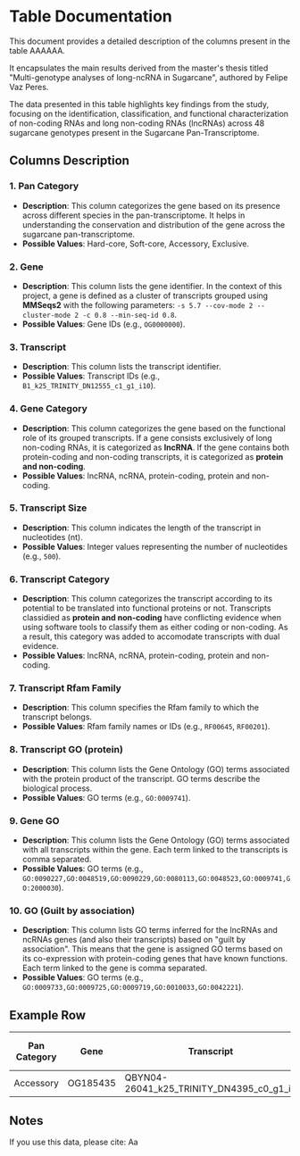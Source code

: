 # Table Documentation

This document provides a detailed description of the columns present in the table AAAAAA.

It encapsulates the main results derived from the master's thesis titled "Multi-genotype analyses of long-ncRNA in Sugarcane", authored by Felipe Vaz Peres. 

The data presented in this table highlights key findings from the study, focusing on the identification, classification, and functional characterization of non-coding RNAs and long non-coding RNAs (lncRNAs) across 48 sugarcane genotypes present in the Sugarcane Pan-Transcriptome.

## Columns Description

### 1. **Pan Category**
   - **Description**: This column categorizes the gene based on its presence across different species in the pan-transcriptome. It helps in understanding the conservation and distribution of the gene across the sugarcane pan-transcriptome. 
   - **Possible Values**: Hard-core, Soft-core, Accessory, Exclusive.

### 2. **Gene**
   - **Description**: This column lists the gene identifier. In the context of this project, a gene is defined as a cluster of transcripts grouped using **MMSeqs2** with the following parameters: `-s 5.7 --cov-mode 2 --cluster-mode 2 -c 0.8 --min-seq-id 0.8`.
   - **Possible Values**: Gene IDs (e.g., `OG0000000`).

### 3. **Transcript**
   - **Description**: This column lists the transcript identifier.
   - **Possible Values**: Transcript IDs (e.g., `B1_k25_TRINITY_DN12555_c1_g1_i10`).

### 4. **Gene Category**
   - **Description**: This column categorizes the gene based on the functional role of its grouped transcripts. If a gene consists exclusively of long non-coding RNAs, it is categorized as **lncRNA**. If the gene contains both protein-coding and non-coding transcripts, it is categorized as **protein and non-coding**. 
   - **Possible Values**: lncRNA, ncRNA, protein-coding, protein and non-coding.

### 5. **Transcript Size**
   - **Description**: This column indicates the length of the transcript in nucleotides (nt).
   - **Possible Values**: Integer values representing the number of nucleotides (e.g., `500`).

### 6. **Transcript Category**
   - **Description**: This column categorizes the transcript according to its potential to be translated into functional proteins or not. Transcripts classidied as **protein and non-coding** have conflicting evidence when using software tools to classify them as either coding or non-coding. As a result, this category was added to accomodate transcripts with dual evidence. 
   - **Possible Values**: lncRNA, ncRNA, protein-coding, protein and non-coding.

### 7. **Transcript Rfam Family**
   - **Description**: This column specifies the Rfam family to which the transcript belongs. 
   - **Possible Values**: Rfam family names or IDs (e.g., `RF00645`, `RF00201`).

### 8. **Transcript GO (protein)**
   - **Description**: This column lists the Gene Ontology (GO) terms associated with the protein product of the transcript. GO terms describe the biological process.
   - **Possible Values**: GO terms (e.g., `GO:0009741`).

### 9. **Gene GO**
   - **Description**: This column lists the Gene Ontology (GO) terms associated with all transcripts within the gene. Each term linked to the transcripts is comma separated. 
   - **Possible Values**: GO terms (e.g., `GO:0090227,GO:0048519,GO:0090229,GO:0080113,GO:0048523,GO:0009741,GO:2000030`).

### 10. **GO (Guilt by association)**
   - **Description**: This column lists GO terms inferred for the lncRNAs and ncRNAs genes (and also their transcripts) based on "guilt by association". This means that the gene is assigned GO terms based on its co-expression with protein-coding genes that have known functions. Each term linked to the gene is comma separated.
   - **Possible Values**: GO terms (e.g., `GO:0009733,GO:0009725,GO:0009719,GO:0010033,GO:0042221`).

## Example Row

| Pan Category | Gene     | Transcript       | Gene Category | Transcript Size | Transcript Category | Transcript Rfam Family | Transcript GO (protein) | Gene GO                | GO (Guilt by association) |
|--------------|----------|------------------|---------------|-----------------|---------------------|-------------------------|-------------------------|-------------------------|---------------------------|
| Accessory         | OG185435  | QBYN04-26041_k25_TRINITY_DN4395_c0_g1_i1  | lncRNA | 610.0            | lncRNA                | RF00206                |    |   | GO:0006952,GO:0050896,GO:0006950,GO:0016145,GO:0019759,GO:0019762,GO:0006388,GO:0050898,GO:0080028,GO:0000394,GO:0010043,GO:0009820,GO:0016560,GO:0044273,GO:0006605,GO:0016143,GO:0019757,GO:0019760,GO:1901658,GO:0006625,GO:0016558,GO:0072662,GO:0072663,GO:0008150,GO:0072594,GO:0015919,GO:0043574,GO:0033365,GO:0045039,GO:0007007,GO:0051204,GO:0090151,GO:0007006,GO:0044743,GO:0007031,GO:0010038,GO:0051205,GO:1901136,GO:0043207,GO:0051707,GO:0006626,GO:0065002,GO:0044419,GO:0009607,GO:0070585,GO:0072655,GO:0071806    |

## Notes

If you use this data, please cite: Aa
